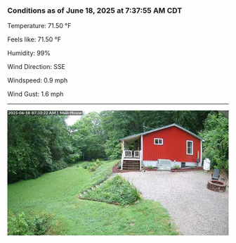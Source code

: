 ### Conditions as of June 18, 2025 at 7:37:55 AM CDT 

Temperature: 71.50 &deg;F

Feels like: 71.50 &deg;F

Humidity: 99%

Wind Direction: SSE

Windspeed: 0.9 mph

Wind Gust: 1.6 mph

---

<img src="./images/latest.jpeg"/>

